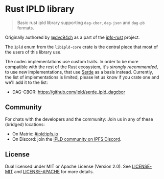 # Rust IPLD library

> Basic rust ipld library supporting `dag-cbor`, `dag-json` and `dag-pb` formats.

Originally authored by [@dvc94ch](https://github.com/dvc94ch) as a part of the [ipfs-rust](https://github.com/ipfs-rust/) project.

The `Ipld` enum from the `libipld-core` crate is the central piece that most of the users of this library use.

The codec implementations use custom traits. In order to be more compatible with the rest of the Rust ecosystem, it's *strongly recommended*, to use new implementations, that use [Serde](https://serde.rs/) as a basis instead. Currently, the list of implementations is limited, please let us know if you crate one and we'll add it to the list:

 - DAG-CBOR: https://github.com/ipld/serde_ipld_dagcbor

## Community

For chats with the developers and the community: Join us in any of these (bridged) locations:
  - On Matrix: [#ipld:ipfs.io](https://matrix.to/#/#ipld:ipfs.io)
  - On Discord: join the [IPLD community on IPFS Discord](https://discord.gg/xkUC8bqSCP).

## License

Dual licensed under MIT or Apache License (Version 2.0). See [LICENSE-MIT](./LICENSE-MIT) and [LICENSE-APACHE](./LICENSE-APACHE) for more details.
